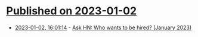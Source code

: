 # [Published on 2023-01-02](index.md)

* [2023-01-02, 16:01:14](https://news.ycombinator.com/item?id=34219332) - [Ask HN: Who wants to be hired? (January 2023)](https://news.ycombinator.com/item?id=34219332)
